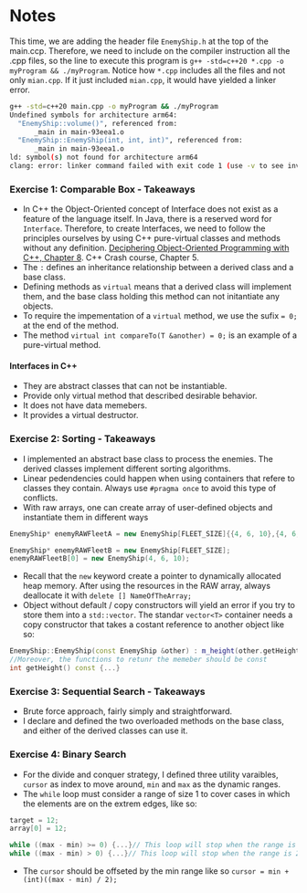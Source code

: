 # Notes

This time, we are adding the header file `EnemyShip.h` at the top of the main.ccp. Therefore, we need to include on the compiler instruction all the .cpp files, so the line to execute this program is `g++ -std=c++20 *.cpp -o myProgram && ./myProgram`. Notice how `*.cpp` includes all the files and not only `mian.cpp`. If it just included `mian.cpp`, it would have yielded a linker error.

```bash
g++ -std=c++20 main.cpp -o myProgram && ./myProgram
Undefined symbols for architecture arm64:
  "EnemyShip::volume()", referenced from:
      _main in main-93eea1.o
  "EnemyShip::EnemyShip(int, int, int)", referenced from:
      _main in main-93eea1.o
ld: symbol(s) not found for architecture arm64
clang: error: linker command failed with exit code 1 (use -v to see invocation)
```

### Exercise 1: Comparable Box - Takeaways
- In C++ the Object-Oriented concept of Interface does not exist as a feature of the language itself. In Java, there is a reserved word for `Interface`. Therefore, to create Interfaces, we need to follow the principles ourselves by using C++ pure-virtual classes and methods without any definition. [Deciphering Object-Oriented Programming with C++, Chapter 8](https://learning.oreilly.com/library/view/deciphering-object-oriented-programming/9781804613900/B19087_08.xhtml#_idParaDest-164). C++ Crash course, Chapter 5.
- The `:` defines an inheritance relationship between a derived class and a base class.
- Defining methods as `virtual` means that a derived class will implement them, and the base class holding this method can not initantiate any objects.
- To require the impementation of a `virtual` method, we use the sufix `= 0;` at the end of the method.
- The method `virtual int compareTo(T &another) = 0;` is an example of a pure-virtual method.

#### Interfaces in C++
- They are abstract classes that can not be instantiable.
- Provide only virtual method that described desirable behavior.
- It does not have data memebers.
- It provides a virtual destructor. 


### Exercise 2: Sorting - Takeaways
- I implemented an abstract base class to process the enemies. The derived classes implement different sorting algorithms.
- Linear pedendencies could happen when using containers that refere to classes they contain. Always use `#pragma once` to avoid this type of conflicts.
- With raw arrays, one can create array of user-defined objects and instantiate them in different ways
```C++
EnemyShip* enemyRAWFleetA = new EnemyShip[FLEET_SIZE]{{4, 6, 10},{4, 6, 10}};

EnemyShip* enemyRAWFleetB = new EnemyShip[FLEET_SIZE];
enemyRAWFleetB[0] = new EnemyShip(4, 6, 10);
```
- Recall that the `new` keyword create a pointer to dynamically allocated heap memory. After using the resources in the RAW array, always deallocate it with `delete [] NameOfTheArray;`
- Object without default / copy constructors will yield an error if you try to store them into a `std::vector`. The standar `vector<T>` container needs a copy constructor that takes a costant reference to another object like so: 
```C++
EnemyShip::EnemyShip(const EnemyShip &other) : m_height(other.getHeight()){}
//Moreover, the functions to retunr the memeber should be const
int getHeight() const {...}
```

### Exercise 3: Sequential Search - Takeaways
- Brute force approach, fairly simply and straightforward.
- I declare and defined the two overloaded methods on the base class, and either of the derived classes can use it.

### Exercise 4: Binary Search
- For the divide and conquer strategy, I defined three utility varaibles, `cursor` as index to move around, `min` and `max` as the dynamic ranges.
- The `while` loop must consider a range of size 1 to cover cases in which the elements are on the extrem edges, like so:
```C++
target = 12;
array[0] = 12;

while ((max - min) >= 0) {...}// This loop will stop when the range is 1 -> 1 - 0
while ((max - min) > 0) {...}// This loop will stop when the range is 2 -> 2 - 1
```
- The `cursor` should be offseted by the min range like so `cursor = min + (int)((max - min) / 2);`